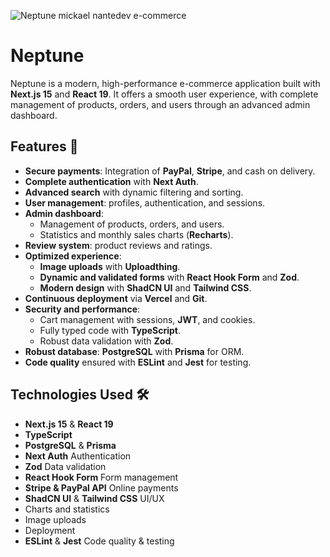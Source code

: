 ![Neptune mickael nantedev e-commerce](./mickael-nantedev-andria-e-commerce.png)

# Neptune

Neptune is a modern, high-performance e-commerce application built with **Next.js 15** and **React 19**. It offers a smooth user experience, with complete management of products, orders, and users through an advanced admin dashboard.

## Features 🚀
- **Secure payments**: Integration of **PayPal**, **Stripe**, and cash on delivery.
- **Complete authentication** with **Next Auth**.
- **Advanced search** with dynamic filtering and sorting.
- **User management**: profiles, authentication, and sessions.
- **Admin dashboard**:
  - Management of products, orders, and users.
  - Statistics and monthly sales charts (**Recharts**).
- **Review system**: product reviews and ratings.
- **Optimized experience**:
  - **Image uploads** with **Uploadthing**.
  - **Dynamic and validated forms** with **React Hook Form** and **Zod**.
  - **Modern design** with **ShadCN UI** and **Tailwind CSS**.
- **Continuous deployment** via **Vercel** and **Git**.
- **Security and performance**:
  - Cart management with sessions, **JWT**, and cookies.
  - Fully typed code with **TypeScript**.
  - Robust data validation with **Zod**.
- **Robust database**: **PostgreSQL** with **Prisma** for ORM.
- **Code quality** ensured with **ESLint** and **Jest** for testing.

## Technologies Used 🛠️
- **Next.js 15** & **React 19**
- **TypeScript**
- **PostgreSQL** & **Prisma**
- **Next Auth** Authentication
- **Zod** Data validation
- **React Hook Form** Form management
- **Stripe & PayPal API** Online payments
- **ShadCN UI** & **Tailwind CSS** UI/UX
- Charts and statistics
- Image uploads
- Deployment
- **ESLint** & **Jest** Code quality & testing
